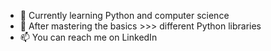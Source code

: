 - 🌱 Currently learning Python and computer science
- 👀 After mastering the basics >>> different Python libraries
- 📫 You can reach me on LinkedIn

<!---
milojezek/milojezek is a ✨ special ✨ repository because its `README.md` (this file) appears on your GitHub profile.
You can click the Preview link to take a look at your changes.
--->
